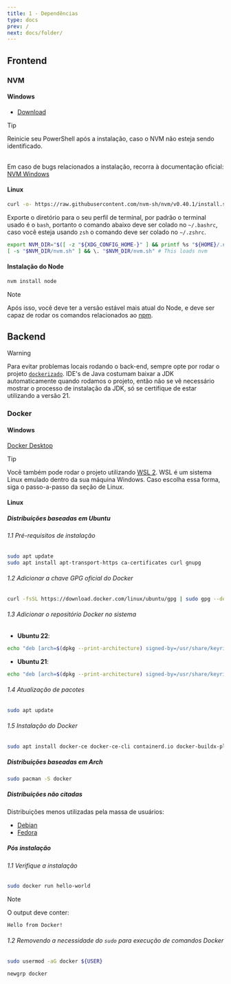 ```yaml
---
title: 1 - Dependências
type: docs
prev: /
next: docs/folder/
---
```


## Frontend
### NVM
#### Windows
- [Download](https://github.com/coreybutler/nvm/releases)
> [!TIP]
> Reinicie seu PowerShell após a instalação, caso o NVM não esteja sendo identificado.

<br>Em caso de bugs relacionados a instalação, recorra à documentação oficial: [NVM Windows](https://github.com/coreybutler/nvm-windows)

#### Linux
```bash
curl -o- https://raw.githubusercontent.com/nvm-sh/nvm/v0.40.1/install.sh | bash
```
Exporte o diretório para o seu perfil de terminal, por padrão o terminal usado é o `bash`, portanto o comando abaixo deve ser colado no `~/.bashrc`, caso você esteja usando `zsh` o comando deve ser colado no `~/.zshrc`.
```bash
export NVM_DIR="$([ -z "${XDG_CONFIG_HOME-}" ] && printf %s "${HOME}/.nvm" || printf %s "${XDG_CONFIG_HOME}/nvm")"
[ -s "$NVM_DIR/nvm.sh" ] && \. "$NVM_DIR/nvm.sh" # This loads nvm
```
#### Instalação do Node
```bash
nvm install node
``` 
> [!NOTE]
> Após isso, você deve ter a versão estável mais atual do Node, e deve ser capaz de rodar os comandos relacionados ao [npm](https://www.npmjs.com/).

## Backend

> [!WARNING]
> Para evitar problemas locais rodando o back-end, sempre opte por rodar o projeto [`dockerizado`](https://www.reddit.com/r/Frontend/comments/yvem0t/comment/iwe0mma/?utm_source=share&utm_medium=web3x&utm_name=web3xcss&utm_term=1&utm_content=share_button).
> IDE's de Java costumam baixar a JDK automaticamente quando rodamos o projeto, então não se vê necessário mostrar o processo de instalação da JDK, só se certifique de estar utilizando a versão 21.

### Docker
#### Windows
[Docker Desktop](https://docs.docker.com/desktop/setup/install/windows-install/)

> [!TIP]
> Você também pode rodar o projeto utilizando [WSL 2](https://learn.microsoft.com/pt-br/windows/wsl/install). WSL é um sistema Linux emulado dentro da sua máquina Windows. 
> Caso escolha essa forma, siga o passo-a-passo da seção de Linux.

#### Linux

##### Distribuições baseadas em Ubuntu

###### 1.1 Pré-requisitos de instalação
```bash
sudo apt update
sudo apt install apt-transport-https ca-certificates curl gnupg
```
###### 1.2 Adicionar a chave GPG oficial do Docker
```bash
curl -fsSL https://download.docker.com/linux/ubuntu/gpg | sudo gpg --dearmor -o /usr/share/keyrings/docker.gpg
```
###### 1.3 Adicionar o repositório Docker no sistema
- **Ubuntu 22**:
```bash
echo "deb [arch=$(dpkg --print-architecture) signed-by=/usr/share/keyrings/docker.gpg] https://download.docker.com/linux/ubuntu noble stable" | sudo tee /etc/apt/sources.list.d/docker.list > /dev/null
```
- **Ubuntu 21**:
```bash
echo "deb [arch=$(dpkg --print-architecture) signed-by=/usr/share/keyrings/docker.gpg] https://download.docker.com/linux/ubuntu jammy stable" | sudo tee /etc/apt/sources.list.d/docker.list > /dev/null
```

###### 1.4 Atualização de pacotes
```bash
sudo apt update
```
###### 1.5 Instalação do Docker
```bash
sudo apt install docker-ce docker-ce-cli containerd.io docker-buildx-plugin docker-compose-plugin
```

##### Distribuições baseadas em Arch
```bash
sudo pacman -S docker
```

##### Distribuições não citadas

Distribuições menos utilizadas pela massa de usuários:
- [Debian](https://docs.docker.com/desktop/setup/install/linux/debian/)
- [Fedora](https://docs.docker.com/desktop/setup/install/linux/fedora/)

##### Pós instalação

###### 1.1 Verifique a instalação

```bash
sudo docker run hello-world
```
> [!NOTE]
> O output deve conter:
> ```bash
> Hello from Docker!
> ```
###### 1.2 Removendo a necessidade do `sudo` para execução de comandos Docker
```bash
sudo usermod -aG docker ${USER}
```
```bash
newgrp docker
```

